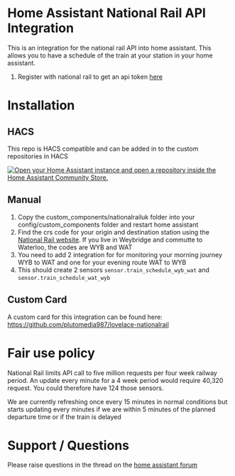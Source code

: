 # Home Assistant National Rail API Integration

This is an integration for the national rail API into home assistant.
This allows you to have a schedule of the train at your station in your home assistant.

1. Register with national rail to get an api token [here](http://realtime.nationalrail.co.uk/OpenLDBWSRegistration/)
   
# Installation
## HACS
This repo is HACS compatible and can be added in to the custom repositories in HACS

[![Open your Home Assistant instance and open a repository inside the Home Assistant Community Store.](https://my.home-assistant.io/badges/hacs_repository.svg)](https://my.home-assistant.io/redirect/hacs_repository/?owner=plutomedia987&repository=homeassistant_nationalrail&category=Integration)

## Manual
1. Copy the custom_components/nationalrailuk folder into your config/custom_components folder and restart home assistant
2. Find the crs code for your origin and destination station using the [National Rail website](https://www.nationalrail.co.uk/). If you live in Weybridge and commutte to Waterloo, the codes are WYB and WAT
3. You need to add 2 integration for for monitoring your morning journey WYB to WAT and one for your evening route WAT to WYB
4. This should create 2 sensors `sensor.train_schedule_wyb_wat` and `sensor.train_schedule_wat_wyb`

## Custom Card
A custom card for this integration can be found here:
https://github.com/plutomedia987/lovelace-nationalrail

# Fair use policy

National Rail limits API call to five million requests per four week railway period.
An update every minute for a 4 week period would require 40,320 request. You could therefore have 124 those sensors.

We are currently refreshing once every 15 minutes in normal conditions but starts updating every minutes if we are within 5 minutes of the planned departure time or if the train is delayed

# Support / Questions

Please raise questions in the thread on the 
[home assistant forum](https://community.home-assistant.io/t/national-rail-integration-fork-of-jfparis/803104/41)

